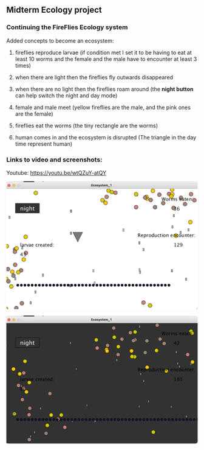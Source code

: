## Midterm Ecology project
### Continuing the FireFlies Ecology system
Added concepts to become an ecosystem:
1. fireflies reproduce larvae 
(if condition met I set it to be having to eat at least 10 worms and the female and the male have to encounter at least 3 times)


2. when there are light then the fireflies fly outwards disappeared 


3. when there are no light then the fireflies roam around 
(the **night button** can help switch the night and day mode)


4. female and male meet 
(yellow fireflies are the male, and the pink ones are the female)


5. fireflies eat the worms
(the tiny rectangle are the worms)


6. human comes in and the ecosystem is disrupted (The triangle in the day time represent human)


### Links to video and screenshots:

Youtube: https://youtu.be/wtQZuY-atQY


![](https://github.com/FairyyGenie/RobotPsyche/blob/main/midterm/media/Daytime.png)

![](https://github.com/FairyyGenie/RobotPsyche/blob/main/midterm/media/nighttime.png)


